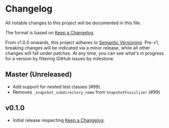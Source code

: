 # Changelog

All notable changes to this project will be documented in this file.

The format is based on [Keep a Changelog](https://keepachangelog.com/en/1.0.0/).

From v1.0.0 onwards, this project adheres to [Semantic Versioning](https://semver.org/spec/v2.0.0.html). Pre-v1, breaking changes will be indicated via a minor release, while all other changes will fall under patches. At any time, you can see what's in progress for a version by filtering GitHub issues by milestone.

## Master (Unreleased)

- Add support for nested test classes (#99)
- Removes `_snapshot_subdirectory_name` from `SnapshotFossilizer` (#99)

## v0.1.0

- Initial release respecting [Keep a Changelog](https://keepachangelog.com/en/1.0.0/).
